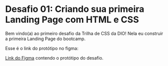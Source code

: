 # Desafio 01: Criando sua primeira Landing Page com HTML e CSS

Bem vindo(a) ao primeiro desafio da Trilha de CSS da DIO!
Nela eu construir a primeira Landing Page do bootcamp.

Esse é o link do protótipo no figma:

[Link do Figma](https://www.figma.com/file/3PiokoJj9IhGDnNiWAJbz7/DIO---Desafio-01?node-id=2%3A6) contendo o protótipo do desafio.
